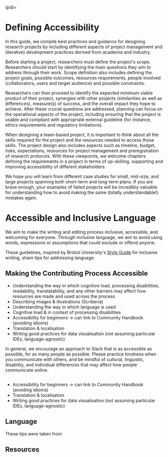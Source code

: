 (pd)=
# Defining Accessibility




In this guide, we compile best practices and guidance for designing research projects by including different aspects of project management and (iterative) development practices derived from academia and industry.

Before starting a project, researchers must define the project's scope. 
Researchers should start by identifying the main questions they aim to address through their work. Scope definition also includes defining the project goals, possible outcomes, resources requirements, people involved (collaborators, users and target audience) and possible constraints.

Researchers can then proceed to identify the expected minimum viable product of their project, synergies with other projects (similarities as well as differences), measure(s) of success, and the overall impact they hope to achieve.
After these crucial questions are addressed, planning can focus on the operational aspects of the project, including ensuring that the project is usable and compliant with appropriate external guideline (for instance, ethics requirements and regulatory limitations). 

When designing a team-based project, it is important to think about all the skills required for the project and the resources needed to access those skills.
The project design also includes aspects such as timeline, budget, risks, expectations, resources for project management and preregistration of research protocols.
With these viewpoints, we welcome chapters defining the requirements in a project in terms of up-skilling, supporting and improving accessibility of different stakeholders.

We hope you will learn from different case studies for small, mid-size, and large projects spanning both short-term and long-term plans.
If you are brave enough, your examples of failed projects will be incredibly valuable for understanding how to avoid making the same (totally understandable!) mistakes again.

# Accessible and Inclusive Language

We aim to make the writing and editing process inclusive, accessible, and welcoming for everyone. Through inclusive language, we aim to avoid using words, expressions or assumptions that could exclude or offend anyone. 

These guidelines, inspired by Bristol University's [Style Guide](https://www.bristol.ac.uk/style-guides/writing/inclusive/accessibility-readability/) for inclusive writing, share tips for addressing language. 

## Making the Contributing Process Accessible

- Understanding the way in which cognitive load, processing disabilities, readability, translatability, and any other barriers may affect how resources are made and used across the process
- Describing images & illustrations (Scriberia)
- Understanding the way in which language is used
- Cognitive load & in context of processing disabilities
- Accessibility for beginners -> can link to Community Handbook (avoiding idioms)
- Translation & localisation 
- Writing good practices for data visualisation (not assuming particular IDEs, language-agnostic)

In general, we encourage an approach to Slack that is as accessible as possible, for as many people as possible. Please practice kindness when you communicate with others, and be mindful of cultural, linguistic, disability, and individual differences that may affect how people communicate online. 

## 

- Accessibility for beginners -> can link to Community Handbook (avoiding idioms)
- Translation & localisation 
- Writing good practices for data visualisation (not assuming particular IDEs, language-agnostic)


## Language

These tips were taken from 


## Resources

